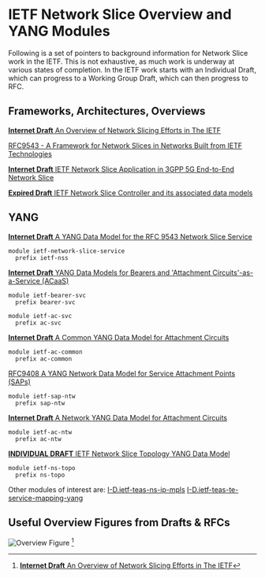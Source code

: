 # IETF Network Slice Overview and YANG Modules

Following is a set of pointers to background information for Network Slice work in the IETF.  This is not exhaustive, as much work is underway at various states of completion.  In the IETF work starts with an Individual Draft, which can progress to a Working Group Draft, which can then progress to RFC.

## Frameworks, Architectures, Overviews
[**Internet Draft** An Overview of Network Slicing Efforts in The IETF](https://datatracker.ietf.org/doc/draft-boucadair-teas-ietf-slicing-overview/)

[RFC9543 - A Framework for Network Slices in Networks Built from IETF Technologies](https://datatracker.ietf.org/doc/rfc9543/)

[**Internet Draft** IETF Network Slice Application in 3GPP 5G End-to-End Network Slice](https://datatracker.ietf.org/doc/draft-ietf-teas-5g-network-slice-application/)

[**Expired Draft** IETF Network Slice Controller and its associated data models](https://datatracker.ietf.org/doc/draft-ietf-teas-ns-controller-models/)

## YANG
[**Internet Draft** A YANG Data Model for the RFC 9543 Network Slice Service](https://datatracker.ietf.org/doc/html/draft-ietf-teas-ietf-network-slice-nbi-yang)
```
module ietf-network-slice-service 
  prefix ietf-nss
```

[**Internet Draft** YANG Data Models for Bearers and 'Attachment Circuits'-as-a-Service (ACaaS)](https://datatracker.ietf.org/doc/html/draft-ietf-opsawg-teas-attachment-circuit)
```
module ietf-bearer-svc
  prefix bearer-svc

module ietf-ac-svc
  prefix ac-svc
```

[**Internet Draft** A Common YANG Data Model for Attachment Circuits](https://datatracker.ietf.org/doc/draft-ietf-opsawg-teas-common-ac/)
```
module ietf-ac-common
  prefix ac-common
```

[RFC9408 A YANG Network Data Model for Service Attachment Points (SAPs)](https://datatracker.ietf.org/doc/rfc9408/)
```
module ietf-sap-ntw
  prefix sap-ntw
```

[**Internet Draft** A Network YANG Data Model for Attachment Circuits](https://datatracker.ietf.org/doc/draft-ietf-opsawg-ntw-attachment-circuit)
```
module ietf-ac-ntw
  prefix ac-ntw
```

[**INDIVIDUAL DRAFT** IETF Network Slice Topology YANG Data Model](https://datatracker.ietf.org/doc/draft-liu-teas-transport-network-slice-yang)
```
module ietf-ns-topo
  prefix ns-topo
```

Other modules of interest are:
[I-D.ietf-teas-ns-ip-mpls](https://datatracker.ietf.org/doc/html/draft-ietf-teas-ns-ip-mpls)
[I-D.ietf-teas-te-service-mapping-yang](https://datatracker.ietf.org/doc/html/draft-ietf-teas-te-service-mapping-yang)


## Useful Overview Figures from Drafts & RFCs

![Overview Figure](https://github.com/samans/testing-yang/blob/main/service-models/overview.svg) [^1]

[^1]: [**Internet Draft** An Overview of Network Slicing Efforts in The IETF](https://datatracker.ietf.org/doc/draft-boucadair-teas-ietf-slicing-overview/)
